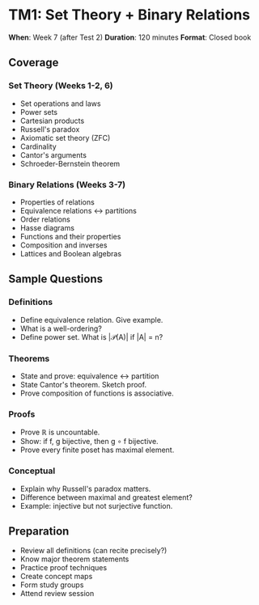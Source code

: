 # TM1: Set Theory + Binary Relations

**When**: Week 7 (after Test 2)
**Duration**: 120 minutes
**Format**: Closed book

## Coverage

### Set Theory (Weeks 1-2, 6)

- Set operations and laws
- Power sets
- Cartesian products
- Russell's paradox
- Axiomatic set theory (ZFC)
- Cardinality
- Cantor's arguments
- Schroeder-Bernstein theorem

### Binary Relations (Weeks 3-7)

- Properties of relations
- Equivalence relations ↔ partitions
- Order relations
- Hasse diagrams
- Functions and their properties
- Composition and inverses
- Lattices and Boolean algebras

## Sample Questions

### Definitions

- Define equivalence relation. Give example.
- What is a well-ordering?
- Define power set. What is |𝒫(A)| if |A| = n?

### Theorems

- State and prove: equivalence ↔ partition
- State Cantor's theorem. Sketch proof.
- Prove composition of functions is associative.

### Proofs

- Prove ℝ is uncountable.
- Show: if f, g bijective, then g ∘ f bijective.
- Prove every finite poset has maximal element.

### Conceptual

- Explain why Russell's paradox matters.
- Difference between maximal and greatest element?
- Example: injective but not surjective function.

## Preparation

- Review all definitions (can recite precisely?)
- Know major theorem statements
- Practice proof techniques
- Create concept maps
- Form study groups
- Attend review session
